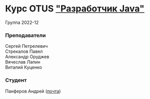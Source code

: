 # Курс OTUS ["Разработчик Java"](https://otus.ru/lessons/java-professional/?utm_source=github&utm_medium=free&utm_campaign=otus)

Группа 2022-12

### Преподаватели
Сергей Петрелевич<br>
Стрекалов Павел<br>
Александр Оруджев<br>
Вячеслав Лапин<br>
Виталий Куценко

### Студент
Панферов Андрей ([почта](panferov.av@gmail.com))